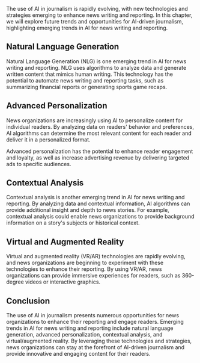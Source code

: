 
The use of AI in journalism is rapidly evolving, with new technologies and strategies emerging to enhance news writing and reporting. In this chapter, we will explore future trends and opportunities for AI-driven journalism, highlighting emerging trends in AI for news writing and reporting.

## Natural Language Generation

Natural Language Generation (NLG) is one emerging trend in AI for news writing and reporting. NLG uses algorithms to analyze data and generate written content that mimics human writing. This technology has the potential to automate news writing and reporting tasks, such as summarizing financial reports or generating sports game recaps.

## Advanced Personalization

News organizations are increasingly using AI to personalize content for individual readers. By analyzing data on readers' behavior and preferences, AI algorithms can determine the most relevant content for each reader and deliver it in a personalized format.

Advanced personalization has the potential to enhance reader engagement and loyalty, as well as increase advertising revenue by delivering targeted ads to specific audiences.

## Contextual Analysis

Contextual analysis is another emerging trend in AI for news writing and reporting. By analyzing data and contextual information, AI algorithms can provide additional insight and depth to news stories. For example, contextual analysis could enable news organizations to provide background information on a story's subjects or historical context.

## Virtual and Augmented Reality

Virtual and augmented reality (VR/AR) technologies are rapidly evolving, and news organizations are beginning to experiment with these technologies to enhance their reporting. By using VR/AR, news organizations can provide immersive experiences for readers, such as 360-degree videos or interactive graphics.

## Conclusion

The use of AI in journalism presents numerous opportunities for news organizations to enhance their reporting and engage readers. Emerging trends in AI for news writing and reporting include natural language generation, advanced personalization, contextual analysis, and virtual/augmented reality. By leveraging these technologies and strategies, news organizations can stay at the forefront of AI-driven journalism and provide innovative and engaging content for their readers.
